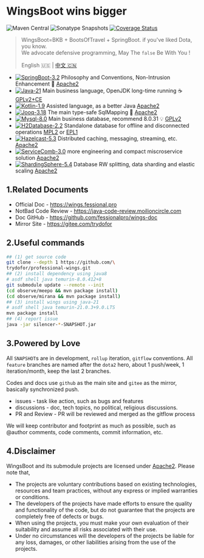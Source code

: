 # WingsBoot wins bigger

![Maven Central](https://img.shields.io/maven-central/v/pro.fessional/wings?color=00DD00)
![Sonatype Snapshots](https://img.shields.io/nexus/s/pro.fessional/wings?server=https%3A%2F%2Foss.sonatype.org)
[![Coverage Status](https://coveralls.io/repos/github/trydofor/professional-wings/badge.svg)](https://coveralls.io/github/trydofor/professional-wings)

> WingsBoot=BKB + BootsOfTravel + SpringBoot. if you've liked Dota, you know.   
> We advocate defensive programming, May The `false` Be With You !
>
> English 🇺🇸 | [中文 🇨🇳](readme-zh.md)

* [![SpringBoot-3.2](https://img.shields.io/badge/springboot-3.2-green?logo=springboot)](https://spring.io/projects/spring-boot) Philosophy and Conventions, Non-Intrusion Enhancement 🌱 [Apache2]
* [![Java-21](https://img.shields.io/badge/java-21-gold)](https://adoptium.net/temurin/releases/?version=11) Main business language, OpenJDK long-time running ☕️ [GPLv2+CE]
* [![Kotlin-1.9](https://img.shields.io/badge/kotlin-1.9-gold)](https://kotlinlang.org/docs/reference/) Assisted language, as a better Java [Apache2]
* [![Jooq-3.18](https://img.shields.io/badge/jooq-3.18-cyan)](https://www.jooq.org/download/)  The main type-safe SqlMapping 🏅 [Apache2]
* [![Mysql-8.0](https://img.shields.io/badge/mysql-8.0-blue)](https://dev.mysql.com/downloads/mysql/) Main business database, recommend 8.0.31 💡 [GPLv2]
* [![H2Database-2.2](https://img.shields.io/badge/h2db-2.2-blue)](https://h2database.com/html/main.html) Standalone database for offline and disconnected operations [MPL2] or [EPL1]
* [![Hazelcast-5.3](https://img.shields.io/badge/hazelcast-5.3-violet)](https://docs.hazelcast.com/hazelcast/) Distributed caching, messaging, streaming, etc. [Apache2]
* [![ServiceComb-3.0](https://img.shields.io/badge/servicecomb-3.0-violet)](https://servicecomb.apache.org) more engineering and compact miscroservice solution [Apache2]
* [![ShardingSphere-5.4](https://img.shields.io/badge/shardingsphere-5.4-violet)](https://shardingsphere.apache.org) Database RW splitting, data sharding and elastic scaling [Apache2]

[Apache2]: https://www.apache.org/licenses/LICENSE-2.0
[GPLv2+CE]: https://openjdk.org/legal/gplv2+ce.html
[GPLv2]: http://www.gnu.org/licenses/old-licenses/gpl-2.0.html
[MPL2]: https://www.mozilla.org/MPL/2.0
[EPL1]: https://opensource.org/licenses/eclipse-1.0.php

## 1.Related Documents

* Official Doc - <https://wings.fessional.pro>
* NotBad Code Review - <https://java-code-review.moilioncircle.com>
* Doc GitHub - <https://github.com/fessionalpro/wings-doc>
* Mirror Site - <https://gitee.com/trydofor>

## 2.Useful commands

```bash
## (1) get source code
git clone --depth 1 https://github.com/\
trydofor/professional-wings.git
## (2) install dependency using java8
# asdf shell java temurin-8.0.412+8
git submodule update --remote --init
(cd observe/meepo && mvn package install)
(cd observe/mirana && mvn package install)
## (3) install wings using java-21
# asdf shell java temurin-21.0.3+9.0.LTS
mvn package install
## (4) report issue
java -jar silencer-*-SNAPSHOT.jar
```

## 3.Powered by Love

All `SNAPSHOT`s are in development, `rollup` iteration, `gitflow` conventions.
All `feature` branches are named after the `dota2` hero,
about 1 push/week, 1 iteration/month, keep the last 2 branches.

Codes and docs use `github` as the main site and `gitee` as the mirror,
basically synchronized push.

* issues - task like action, such as bugs and features
* discussions - doc, tech topics, no political, religious discussions.
* PR and Review - PR will be reviewed and merged as the gitflow process

We will keep contributor and footprint as much as possible,
such as @author comments, code comments, commit information, etc.

## 4.Disclaimer

WingsBoot and its submodule projects are licensed under [Apache2]. Please note that,

* The projects are voluntary contributions based on existing technologies, resources and team practices,
  without any express or implied warranties or conditions.
* The developers of the projects have made efforts to ensure the quality and functionality of the code,
  but do not guarantee that the projects are completely free of defects or bugs.
* When using the projects, you must make your own evaluation of their suitability and
  assume all risks associated with their use.
* Under no circumstances will the developers of the projects be liable for any loss, damages,
  or other liabilities arising from the use of the projects.
